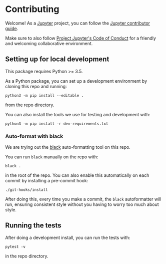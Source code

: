 # Contributing

Welcome! As a [Jupyter](https://jupyter.org) project, you can follow the [Jupyter contributor guide](https://jupyter.readthedocs.io/en/latest/contributor/content-contributor.html).

Make sure to also follow [Project Jupyter's Code of Conduct](https://github.com/jupyter/governance/blob/HEAD/conduct/code_of_conduct.md) for a friendly and welcoming collaborative environment.

## Setting up for local development

This package requires Python >= 3.5.

As a Python package, you can set up a development environment by cloning this repo and running:

    python3 -m pip install --editable .

from the repo directory.

You can also install the tools we use for testing and development with:

    python3 -m pip install -r dev-requirements.txt


### Auto-format with black

We are trying out the [black](https://github.com/ambv/black) auto-formatting
tool on this repo.

You can run `black` manually on the repo with:

    black .

in the root of the repo. You can also enable this automatically on each commit
by installing a pre-commit hook:

    ./git-hooks/install

After doing this, every time you make a commit,
the `black` autoformatter will run,
ensuring consistent style without you having to worry too much about style.

## Running the tests

After doing a development install, you can run the tests with:

    pytest -v

in the repo directory.
